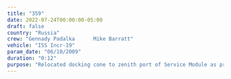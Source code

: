 ```yaml
---
title: "359"
date: 2022-07-24T00:00:00-05:00
draft: false
country: "Russia"
crew: "Gennady Padalka      Mike Barratt"
vehicle: "ISS Incr-19"
param_date: "06/10/2009"
duration: "0:12"
purpose: "Relocated docking cone to zenith port of Service Module as prep for MRM2 arrival"
---
```

